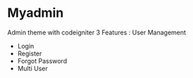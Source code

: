 # Myadmin
Admin theme with codeigniter 3
Features :
User Management
- Login 
- Register 
- Forgot Password
- Multi User
